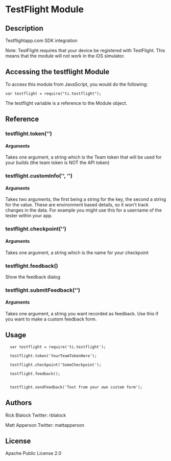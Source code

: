 # TestFlight Module## DescriptionTestflightapp.com SDK integrationNote: TestFlight requires that your device be registered with TestFlight. This means that the module will not work in the iOS simulator.## Accessing the testflight ModuleTo access this module from JavaScript, you would do the following:	var testflight = require("ti.testflight");The testflight variable is a reference to the Module object.	## Reference### testflight.token('')#### ArgumentsTakes one argument, a string which is the Team token that will be used for your builds (the team token is NOT the API token)

### testflight.customInfo('', '')#### ArgumentsTakes two arguments, the first being a string for the key, the second a string for the value.
These are environment based details, so it won't track changes in the data.
For example you might use this for a username of the tester within your app.

### testflight.checkpoint('')

#### Arguments

Takes one argument, a string which is the name for your checkpoint

### testflight.feedback()

Show the feedback dialog

### testflight.submitFeedback('')

#### Arguments

Takes one argument, a string you want recorded as feedback. Use this if you want to make a custom feedback form.

## Usage

      var testflight = require('ti.testflight');
   
      testflight.token('YourTeamTokenHere');
   
      testflight.checkpoint('SomeCheckpoint');
   
      testflight.feedback();
   

      testflight.sendFeedback('Text from your own custom form');
   
## Authors

Rick Blalock
Twitter: rblalock

Matt Apperson
Twitter: mattapperson

## License

Apache Public License 2.0